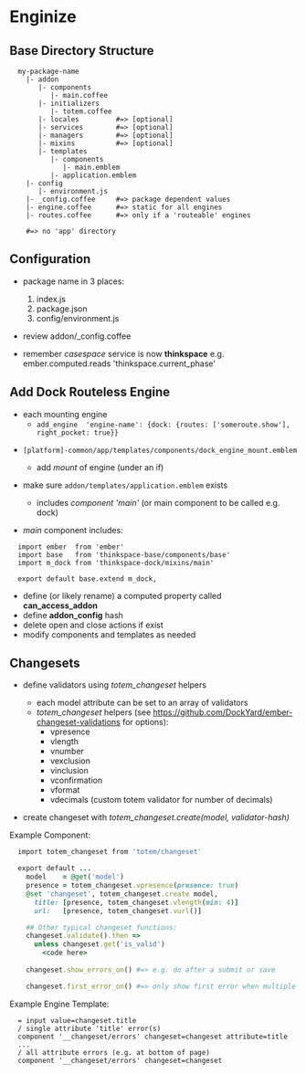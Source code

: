 # Enginize

## Base Directory Structure

```
  my-package-name
    |- addon
       |- components
          |- main.coffee
       |- initializers
          |- totem.coffee
       |- locales         #=> [optional]
       |- services        #=> [optional]
       |- managers        #=> [optional]
       |- mixins          #=> [optional]
       |- templates
          |- components
             |- main.emblem
          |- application.emblem
    |- config
       |- environment.js
    |- _config.coffee     #=> package dependent values
    |- engine.coffee      #=> static for all engines
    |- routes.coffee      #=> only if a 'routeable' engines

    #=> no 'app' directory
``` 

## Configuration
* package name in 3 places:
  1. index.js
  1. package.json
  1. config/environment.js

* review addon/_config.coffee
* remember *casespace* service is now **thinkspace** e.g. ember.computed.reads 'thinkspace.current_phase'

## Add Dock Routeless Engine
- each mounting engine
  - `add_engine  'engine-name': {dock: {routes: ['someroute.show'], right_pocket: true}}`

* `[platform]-common/app/templates/components/dock_engine_mount.emblem`
  * add *mount* of engine (under an if)

* make sure `addon/templates/application.emblem` exists
  * includes *component 'main'* (or main component to be called e.g. dock)

* *main* component includes:

```
  import ember  from 'ember'
  import base   from 'thinkspace-base/components/base'
  import m_dock from 'thinkspace-dock/mixins/main'

  export default base.extend m_dock,
```

* define (or likely rename) a computed property called **can_access_addon**
* define **addon_config** hash
* delete open and close actions if exist
* modify components and templates as needed


## Changesets

* define validators using *totem_changeset* helpers
  * each model attribute can be set to an array of validators
  * *totem_changeset* helpers (see https://github.com/DockYard/ember-changeset-validations for options):
    * vpresence
    * vlength
    * vnumber
    * vexclusion
    * vinclusion
    * vconfirmation
    * vformat
    * vdecimals (custom totem validator for number of decimals)

* create changeset with *totem_changeset.create(model, validator-hash)*


Example Component:

```ruby
  import totem_changeset from 'totem/changeset'

  export default ...
    model    = @get('model')
    presence = totem_changeset.vpresence(presence: true)
    @set 'changeset', totem_changeset.create model,
      title: [presence, totem_changeset.vlength(min: 4)]
      url:   [presence, totem_changeset.vurl()]

    ## Other typical changeset functions:
    changeset.validate().then =>
      unless changeset.get('is_valid')
        <code here>
    
    changeset.show_errors_on() #=> e.g. do after a submit or save

    changeset.first_error_on() #=> only show first error when multiple errors are possible
```

Example Engine Template:


```
  = input value=changeset.title
  / single attribute 'title' error(s)
  component '__changeset/errors' changeset=changeset attribute=title
  ...
  / all attribute errors (e.g. at bottom of page)
  component '__changeset/errors' changeset=changeset
```